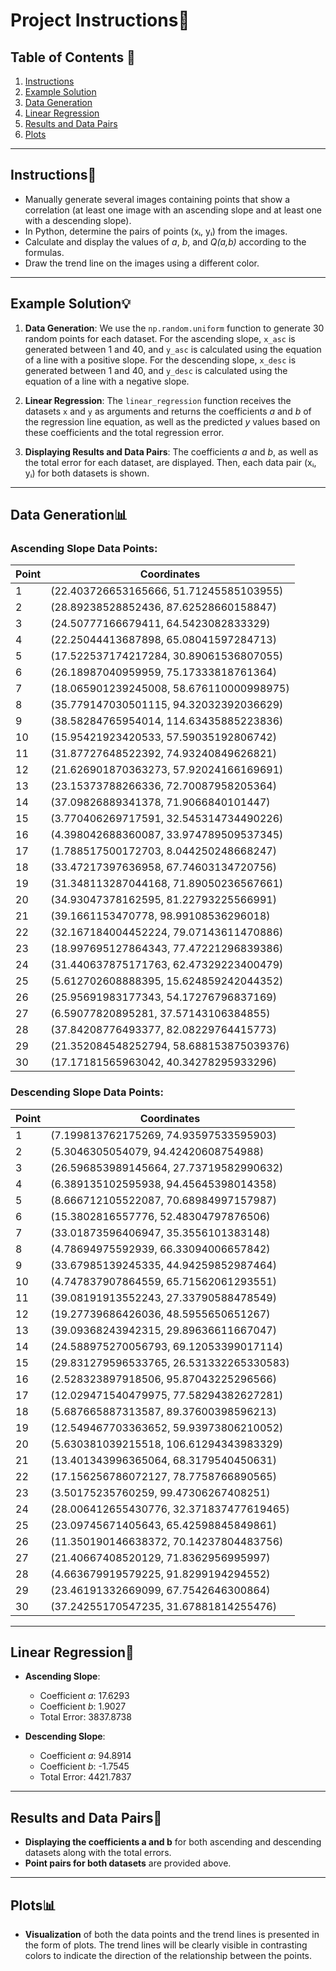 # Project Instructions🧪

## Table of Contents 📑
1. [Instructions](#instructions)
2. [Example Solution](#example-solution)
3. [Data Generation](#data-generation)
4. [Linear Regression](#linear-regression)
5. [Results and Data Pairs](#results-and-data-pairs)
6. [Plots](#plots)

---

## Instructions🎯

- Manually generate several images containing points that show a correlation (at least one image with an ascending slope and at least one with a descending slope).
- In Python, determine the pairs of points (xᵢ, yᵢ) from the images.
- Calculate and display the values of *a*, *b*, and *Q(a,b)* according to the formulas.
- Draw the trend line on the images using a different color.

---

## Example Solution💡

1. **Data Generation**: We use the `np.random.uniform` function to generate 30 random points for each dataset. For the ascending slope, `x_asc` is generated between 1 and 40, and `y_asc` is calculated using the equation of a line with a positive slope. For the descending slope, `x_desc` is generated between 1 and 40, and `y_desc` is calculated using the equation of a line with a negative slope.
   
2. **Linear Regression**: The `linear_regression` function receives the datasets `x` and `y` as arguments and returns the coefficients *a* and *b* of the regression line equation, as well as the predicted *y* values based on these coefficients and the total regression error.

3. **Displaying Results and Data Pairs**: The coefficients *a* and *b*, as well as the total error for each dataset, are displayed. Then, each data pair (xᵢ, yᵢ) for both datasets is shown.

---

## Data Generation📊


### Ascending Slope Data Points:
| Point  | Coordinates             |
|--------|-------------------------|
| 1      | (22.403726653165666, 51.71245585103955) |
| 2      | (28.89238528852436, 87.62528660158847) |
| 3      | (24.50777166679411, 64.5423082833329) |
| 4      | (22.25044413687898, 65.08041597284713) |
| 5      | (17.522537174217284, 30.89061536807055) |
| 6      | (26.18987040959959, 75.17333818761364) |
| 7      | (18.065901239245008, 58.676110000998975) |
| 8      | (35.779147030501115, 94.32032392036629) |
| 9      | (38.58284765954014, 114.63435885223836) |
| 10     | (15.95421923420533, 57.59035192806742) |
| 11     | (31.87727648522392, 74.93240849626821) |
| 12     | (21.626901870363273, 57.92024166169691) |
| 13     | (23.15373788266336, 72.70087958205364) |
| 14     | (37.09826889341378, 71.9066840101447) |
| 15     | (3.770406269717591, 32.545314734490226) |
| 16     | (4.398042688360087, 33.974789509537345) |
| 17     | (1.788517500172703, 8.044250248668247) |
| 18     | (33.47217397636958, 67.74603134720756) |
| 19     | (31.348113287044168, 71.89050236567661) |
| 20     | (34.93047378162595, 81.22793225566991) |
| 21     | (39.1661153470778, 98.99108536296018) |
| 22     | (32.167184004452224, 79.07143611470886) |
| 23     | (18.997695127864343, 77.47221296839386) |
| 24     | (31.440637875171763, 62.47329223400479) |
| 25     | (5.612702608888395, 15.624859242044352) |
| 26     | (25.95691983177343, 54.17276796837169) |
| 27     | (6.59077820895281, 37.57143106384855) |
| 28     | (37.84208776493377, 82.08229764415773) |
| 29     | (21.352084548252794, 58.688153875039376) |
| 30     | (17.17181565963042, 40.34278295933296) |


### Descending Slope Data Points:
| Point  | Coordinates             |
|--------|-------------------------|
| 1      | (7.199813762175269, 74.93597533595903) |
| 2      | (5.3046305054079, 94.42420608754988) |
| 3      | (26.596853989145664, 27.73719582990632) |
| 4      | (6.389135102595938, 94.45645398014358) |
| 5      | (8.666712105522087, 70.68984997157987) |
| 6      | (15.3802816557776, 52.48304797876506) |
| 7      | (33.01873596406947, 35.3556101383148) |
| 8      | (4.78694975592939, 66.33094006657842) |
| 9      | (33.67985139245335, 44.94259852987464) |
| 10     | (4.747837907864559, 65.71562061293551) |
| 11     | (39.08191913552243, 27.33790588478549) |
| 12     | (19.27739686426036, 48.5955650651267) |
| 13     | (39.09368243942315, 29.89636611667047) |
| 14     | (24.588975270056793, 69.12053399017114) |
| 15     | (29.831279596533765, 26.531332265330583) |
| 16     | (2.528323897918506, 95.87043225296566) |
| 17     | (12.029471540479975, 77.58294382627281) |
| 18     | (5.687665887313587, 89.37600398596213) |
| 19     | (12.549467703363652, 59.93973806210052) |
| 20     | (5.630381039215518, 106.61294343983329) |
| 21     | (13.401343996365064, 68.3179540450631) |
| 22     | (17.156256786072127, 78.7758766890565) |
| 23     | (3.50175235760259, 99.47306267408251) |
| 24     | (28.006412655430776, 32.371837477619465) |
| 25     | (23.09745671405643, 65.42598845849861) |
| 26     | (11.350190146638372, 70.14237804483756) |
| 27     | (21.40667408520129, 71.8362956995997) |
| 28     | (4.663679919579225, 91.8299194294552) |
| 29     | (23.46191332669099, 67.7542646300864) |
| 30     | (37.24255170547235, 31.67881814255476) |

---

## Linear Regression📐

- **Ascending Slope**:
  - Coefficient *a*: 17.6293
  - Coefficient *b*: 1.9027
  - Total Error: 3837.8738

- **Descending Slope**:
  - Coefficient *a*: 94.8914
  - Coefficient *b*: -1.7545
  - Total Error: 4421.7837

---

## Results and Data Pairs📝

- **Displaying the coefficients a and b** for both ascending and descending datasets along with the total errors.
- **Point pairs for both datasets** are provided above.

---

## Plots📊

- **Visualization** of both the data points and the trend lines is presented in the form of plots. The trend lines will be clearly visible in contrasting colors to indicate the direction of the relationship between the points.
